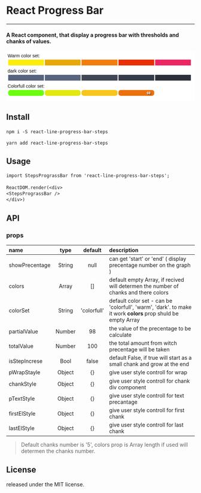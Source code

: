 # React Progress Bar
***
#### A React component, that display a progress bar with thresholds and chanks of values.
![3 react progress bar with chanks and splits and color for each treshold](rpp.png)
## Install
```
npm i -S react-line-progress-bar-steps
```
```
yarn add react-line-progress-bar-steps
```
## Usage
```
import StepsPrograssBar from 'react-line-progress-bar-steps';

ReactDOM.render(<div>
<StepsPrograssBar />
</div>)
```
## API

### props
						
| name        | type           | default  | description |
| :------------- |:-------------:| :-----: | :-------------- |
| showPrecentage | String | null | can get 'start' or 'end' ( display precentage number on the graph ) |
| colors | Array | [] | default empty Array, if recived will determen the number of chanks and there colors |
| colorSet | String | 'colorfull' | default color set - can be 'colorfull', 'warm', 'dark'. to make it work **colors** prop shuld be empty Array|
|partialValue | Number | 98 | the value of the precentage to be calculate |
|totalValue | Number | 100 | the total amount from witch precentage will be taken |
| isStepIncrese | Bool | false | default False, if true will start as a small chank and grow at the end |
| pWrapStayle | Object | {} | give user style controll for wrap |
| chankStyle | Object | {} | give user style controll for chank div component |
| pTextStyle | Object | {} | give user style controll for text precantage |
| firstElStyle | Object | {} | give user style controll for first chank |
| lastElStyle | Object | {} | give user style controll for last chank |

> Default chanks number is '5', colors prop is Array length if used will determen the chanks number.

## License
released under the MIT license.
